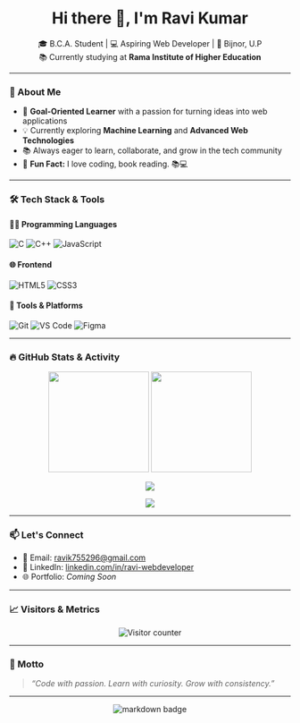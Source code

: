 <!-- Banner Image Suggestion -->
<!-- <p align="center">
  <img src="https://github.com/ravi-kumar-joshi/ravi-kumar-joshi/blob/main/assets/banner.png" alt="Professional Banner" width="100%" />
</p>
-->

<h1 align="center">Hi there 👋, I'm Ravi Kumar</h1>
<p align="center">
  🎓 B.C.A. Student | 💻 Aspiring Web Developer | 📍 Bijnor, U.P <br>
  📚 Currently studying at <strong>Rama Institute of Higher Education</strong>
</p>

---

### 💼 About Me

- 🎯 **Goal-Oriented Learner** with a passion for turning ideas into web applications  
- 💡 Currently exploring **Machine Learning** and **Advanced Web Technologies**  
- 📚 Always eager to learn, collaborate, and grow in the tech community  
- 📖 **Fun Fact:** I love coding, book reading. 📚💻  

---

### 🛠️ Tech Stack & Tools

#### 👨‍💻 Programming Languages
![C](https://img.shields.io/badge/C-00599C?style=for-the-badge&logo=c&logoColor=white)
![C++](https://img.shields.io/badge/C++-00599C?style=for-the-badge&logo=cplusplus&logoColor=white)
![JavaScript](https://img.shields.io/badge/JavaScript-F7DF1E?style=for-the-badge&logo=javascript&logoColor=black)

#### 🌐 Frontend
![HTML5](https://img.shields.io/badge/HTML5-E34F26?style=for-the-badge&logo=html5&logoColor=white)
![CSS3](https://img.shields.io/badge/CSS3-1572B6?style=for-the-badge&logo=css3&logoColor=white)

#### 🧰 Tools & Platforms
![Git](https://img.shields.io/badge/Git-F05032?style=for-the-badge&logo=git&logoColor=white)
![VS Code](https://img.shields.io/badge/VS%20Code-007ACC?style=for-the-badge&logo=visual-studio-code&logoColor=white)
![Figma](https://img.shields.io/badge/Figma-F24E1E?style=for-the-badge&logo=figma&logoColor=white)

---

### 🔥 GitHub Stats & Activity

<p align="center">
  <img src="https://github-readme-stats.vercel.app/api?username=ravi-kumar-joshi&show_icons=true&theme=tokyonight" height="180"/>
  <img src="https://github-readme-streak-stats.herokuapp.com/?user=ravi-kumar-joshi&theme=tokyonight" height="180"/>
</p>

<p align="center">
  <img src="https://github-readme-stats.vercel.app/api/top-langs/?username=ravi-kumar-joshi&layout=compact&theme=tokyonight"/>
</p>

<p align="center">
  <img src="https://github-profile-summary-cards.vercel.app/api/cards/profile-details?username=ravi-kumar-joshi&theme=tokyonight" />
</p>

---

### 📫 Let's Connect

- 📧 Email: [ravik755296@gmail.com](mailto:ravik755296@gmail.com)  
- 💼 LinkedIn: [linkedin.com/in/ravi-webdeveloper](https://www.linkedin.com/in/ravi-webdeveloper/)  
- 🌐 Portfolio: _Coming Soon_

---

### 📈 Visitors & Metrics

<p align="center">
  <img src="https://komarev.com/ghpvc/?username=ravi-kumar-joshi&label=Visitors&color=0e75b6&style=flat" alt="Visitor counter" />
</p>

---

### 🧠 Motto

> _“Code with passion. Learn with curiosity. Grow with consistency.”_

---

<!-- Add this badge for Markdown validation -->
<p align="center">
  <img src="https://img.shields.io/badge/Markdown-Validated-blue?style=flat-square&logo=markdown" alt="markdown badge" />
</p>
